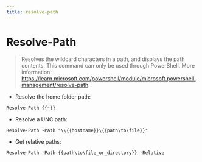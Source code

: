 ```yaml
---
title: resolve-path
---
```

# Resolve-Path

> Resolves the wildcard characters in a path, and displays the path contents.
> This command can only be used through PowerShell.
> More information: <https://learn.microsoft.com/powershell/module/microsoft.powershell.management/resolve-path>.

- Resolve the home folder path:

`Resolve-Path {{~}}`

- Resolve a UNC path:

`Resolve-Path -Path "\\{{hostname}}\{{path\to\file}}"`

- Get relative paths:

`Resolve-Path -Path {{path\to\file_or_directory}} -Relative`
